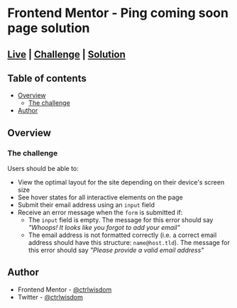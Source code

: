 # Frontend Mentor - Ping coming soon page solution 

## [Live](https://ctrlwisdom.github.io/ping-coming-soon-page/index.html) | [Challenge](https://www.frontendmentor.io/challenges/ping-single-column-coming-soon-page-5cadd051fec04111f7b848da) | [Solution](https://github.com/ctrlwisdom/ping-coming-soon-page)

## Table of contents

- [Overview](#overview)
  - [The challenge](#the-challenge)
- [Author](#author)


## Overview

### The challenge

Users should be able to:

- View the optimal layout for the site depending on their device's screen size
- See hover states for all interactive elements on the page
- Submit their email address using an `input` field
- Receive an error message when the `form` is submitted if:
	- The `input` field is empty. The message for this error should say *"Whoops! It looks like you forgot to add your email"*
	- The email address is not formatted correctly (i.e. a correct email address should have this structure: `name@host.tld`). The message for this error should say *"Please provide a valid email address"*

## Author

- Frontend Mentor - [@ctrlwisdom](https://www.frontendmentor.io/profile/ctrlwisdom)
- Twitter - [@ctrlwisdom](https://www.twitter.com/ctrlwisdom)
